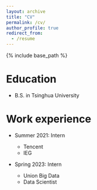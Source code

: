 ```yaml
---
layout: archive
title: "CV"
permalink: /cv/
author_profile: true
redirect_from:
  - /resume
---
```


{% include base_path %}

Education
======
* B.S. in Tsinghua University

Work experience
======
* Summer 2021: Intern
  * Tencent
  * IEG

* Spring 2023: Intern
  * Union Big Data
  * Data Scientist
 
